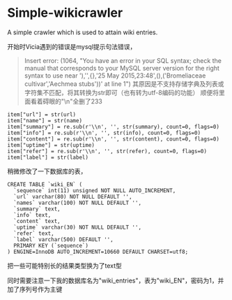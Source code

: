 # Simple-wikicrawler
A simple crawler which is used to attain wiki entries.

开始时Vicia遇到的错误是mysql提示句法错误，
 >Insert error: (1064, "You have an error in your SQL syntax; check the manual that corresponds to your MySQL server version for the right syntax to use near '),'',{},'25 May 2015,23:48',(),('Bromeliaceae cultivar','Aechmea stubs'))' at line 1")
其原因是不支持存储字典及列表或字符集不匹配，将其转换为str即可（也有转为utf-8编码的功能）
顺便将里面看着碍眼的"\n"全删了233
```
item["url"] = str(url)
item["name"] = str(name)
item["summary"] = re.sub(r'\\n', '', str(summary), count=0, flags=0)
item["info"] = re.sub(r'\\n', '', str(info), count=0, flags=0)
item["content"] = re.sub(r'\\n', '', str(content), count=0, flags=0)
item["uptime"] = str(uptime)
item["refer"] = re.sub(r'\\n', '', str(refer), count=0, flags=0)
item["label"] = str(label)
```
稍微修改了一下数据库的表，
```
CREATE TABLE `wiki_EN` (
  `sequence` int(11) unsigned NOT NULL AUTO_INCREMENT,
  `url` varchar(80) NOT NULL DEFAULT '',
  `names` varchar(100) NOT NULL DEFAULT '',
  `summary` text,
  `info` text,
  `content` text,
  `uptime` varchar(30) NOT NULL DEFAULT '',
  `refer` text,
  `label` varchar(500) DEFAULT '',
  PRIMARY KEY (`sequence`)
) ENGINE=InnoDB AUTO_INCREMENT=10660 DEFAULT CHARSET=utf8;
```
把一些可能特别长的结果类型换为了text型

同时需要注意一下我的数据库名为"wiki_entries"，表为"wiki_EN"，密码为1，并加了序列号作为主键